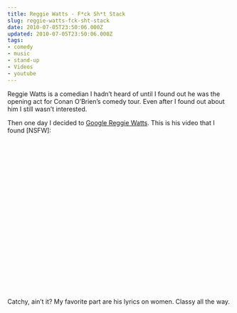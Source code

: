 ```yaml
---
title: Reggie Watts - F*ck Sh*t Stack
slug: reggie-watts-fck-sht-stack
date: 2010-07-05T23:50:06.000Z
updated: 2010-07-05T23:50:06.000Z
tags:
- comedy
- music
- stand-up
- Videos
- youtube
---
```


<p>Reggie Watts is a comedian I hadn’t heard of until I found out he was the opening act for Conan O’Brien’s comedy tour.  Even after I found out about him I still wasn’t interested.</p>

<p>Then one day I decided to <a href="http://lmgtfy.com/?q=reggie+watts">Google Reggie Watts</a>.  This is his video that I found [NSFW]:</p>

<object width="560" height="340"><param name="movie" value="http://www.youtube.com/v/CJQU22Ttpwc&amp;hl=en_US&amp;fs=1"></param><param name="allowFullScreen" value="true"></param><param name="allowscriptaccess" value="always"></param><embed src="http://www.youtube.com/v/CJQU22Ttpwc&amp;hl=en_US&amp;fs=1" type="application/x-shockwave-flash" allowscriptaccess="always" allowfullscreen="true" width="560" height="340"></embed></object>

Catchy, ain’t it?  My favorite part are his lyrics on women.  Classy all the way.
